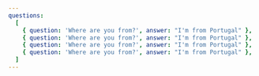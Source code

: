 ```yaml
---
questions:
  [
    { question: 'Where are you from?', answer: "I'm from Portugal" },
    { question: 'Where are you from?', answer: "I'm from Portugal" },
    { question: 'Where are you from?', answer: "I'm from Portugal" },
    { question: 'Where are you from?', answer: "I'm from Portugal" },
  ]
---
```

